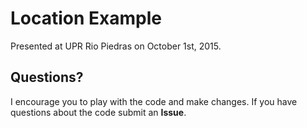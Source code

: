 # Location Example

Presented at UPR Rio Piedras on October 1st, 2015.

## Questions?

I encourage you to play with the code and make changes. If you have questions about the code submit an **Issue**.
